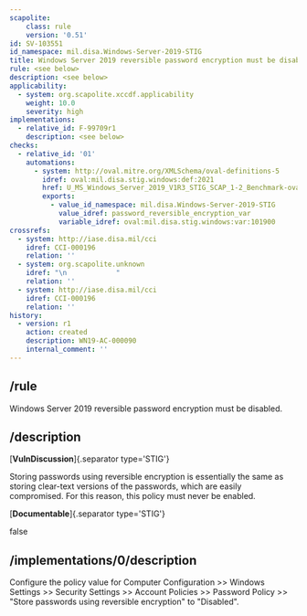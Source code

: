 ```yaml
---
scapolite:
    class: rule
    version: '0.51'
id: SV-103551
id_namespace: mil.disa.Windows-Server-2019-STIG
title: Windows Server 2019 reversible password encryption must be disabled.
rule: <see below>
description: <see below>
applicability:
  - system: org.scapolite.xccdf.applicability
    weight: 10.0
    severity: high
implementations:
  - relative_id: F-99709r1
    description: <see below>
checks:
  - relative_id: '01'
    automations:
      - system: http://oval.mitre.org/XMLSchema/oval-definitions-5
        idref: oval:mil.disa.stig.windows:def:2021
        href: U_MS_Windows_Server_2019_V1R3_STIG_SCAP_1-2_Benchmark-oval.xml
        exports:
          - value_id_namespace: mil.disa.Windows-Server-2019-STIG
            value_idref: password_reversible_encryption_var
            variable_idref: oval:mil.disa.stig.windows:var:101900
crossrefs:
  - system: http://iase.disa.mil/cci
    idref: CCI-000196
    relation: ''
  - system: org.scapolite.unknown
    idref: "\n            "
    relation: ''
  - system: http://iase.disa.mil/cci
    idref: CCI-000196
    relation: ''
history:
  - version: r1
    action: created
    description: WN19-AC-000090
    internal_comment: ''
---
```



## /rule

Windows Server 2019 reversible password encryption must be disabled.

## /description

[**VulnDiscussion**]{.separator type='STIG'}

Storing passwords using reversible encryption is essentially the same as storing clear-text versions of the passwords, which are easily compromised. For this reason, this policy must never be enabled.

[**Documentable**]{.separator type='STIG'}

false

## /implementations/0/description

Configure the policy value for Computer Configuration >> Windows Settings >> Security Settings >> Account Policies >> Password Policy >> "Store passwords using reversible encryption" to "Disabled".
